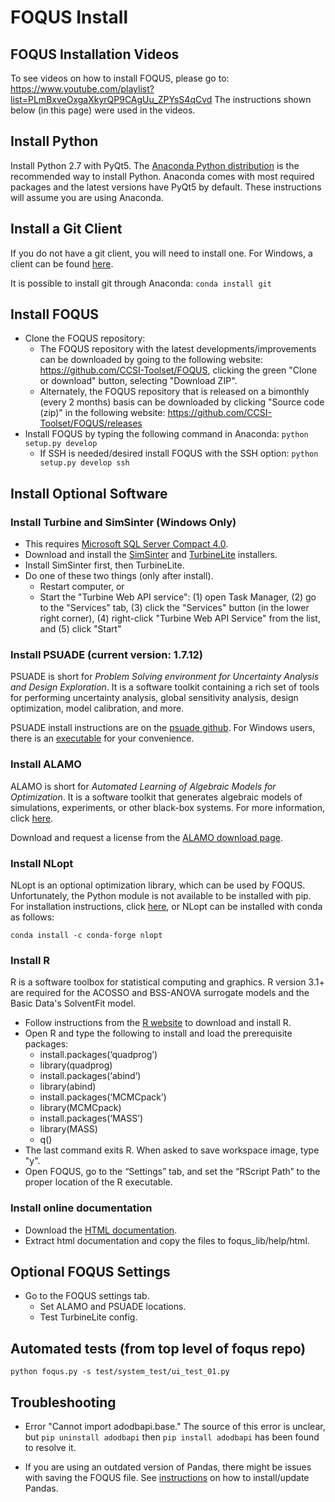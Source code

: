 # FOQUS Install

## FOQUS Installation Videos

To see videos on how to install FOQUS, please go to: https://www.youtube.com/playlist?list=PLmBxveOxgaXkyrQP9CAgUu_ZPYsS4qCvd
The instructions shown below (in this page) were used in the videos. 

## Install Python

Install Python 2.7 with PyQt5. The [Anaconda Python distribution](https://www.anaconda.com/download/#windows) is the recommended way to install Python. Anaconda comes with most required packages and the latest versions
have PyQt5 by default. These instructions will assume you are using Anaconda.

## Install a Git Client

If you do not have a git client, you will need to install one.  For Windows, a client can be found [here](https://git-scm.com/downloads).

It is possible to install git through Anaconda: ``conda install git``

## Install FOQUS

* Clone the FOQUS repository:
    * The FOQUS repository with the latest developments/improvements can be downloaded by going to the following website: https://github.com/CCSI-Toolset/FOQUS, clicking the green "Clone or download" button, selecting "Download ZIP".
    * Alternately, the FOQUS repository that is released on a bimonthly (every 2 months) basis can be downloaded by clicking "Source code (zip)" in the following website: https://github.com/CCSI-Toolset/FOQUS/releases
* Install FOQUS by typing the following command in Anaconda: ``python setup.py develop``
    * If SSH is needed/desired install FOQUS with the SSH option: ``python setup.py develop ssh``

## Install Optional Software

### Install Turbine and SimSinter (Windows Only)
* This requires [Microsoft SQL Server Compact 4.0](https://www.microsoft.com/en-us/download/details.aspx?id=17876).
* Download and install the [SimSinter](https://github.com/CCSI-Toolset/SimSinter/releases/) and [TurbineLite](https://github.com/CCSI-Toolset/turb_sci_gate/releases/) installers.
* Install SimSinter first, then TurbineLite.
* Do one of these two things (only after install).
    * Restart computer, or
    * Start the "Turbine Web API service": (1) open Task Manager, (2) go to the "Services" tab, (3) click the "Services" button (in the lower right corner), (4) right-click "Turbine Web API Service" from the list, and (5) click "Start" 

### Install PSUADE (current version: 1.7.12)

PSUADE is short for *Problem Solving environment for Uncertainty Analysis and Design Exploration*. It is a software toolkit containing a rich set of tools for performing uncertainty analysis, global sensitivity analysis, design optimization, model calibration, and more.

PSUADE install instructions are on the [psuade github](https://github.com/LLNL/psuade). For Windows users, there is an [executable](https://github.com/LLNL/psuade/releases) for your convenience.

### Install ALAMO

ALAMO is short for *Automated Learning of Algebraic Models for Optimization*. It is a software toolkit that generates algebraic models of simulations, experiments, or other black-box systems. For more information, click [here](http://archimedes.cheme.cmu.edu/?q=alamo).

Download and request a license from the [ALAMO download page](https://minlp.com/alamo-downloads). 

### Install NLopt

NLopt is an optional optimization library, which can be used by FOQUS. Unfortunately,
the Python module is not available to be installed with pip. For installation
instructions, click [here](https://nlopt.readthedocs.io/en/latest/), or NLopt can be installed with conda as follows:

``conda install -c conda-forge nlopt``

### Install R

R is a software toolbox for statistical computing and graphics. R version 3.1+ are required for the ACOSSO and BSS-ANOVA surrogate models and the Basic Data's SolventFit model.

* Follow instructions from the [R website](http://cran.r-project.org/) to download and install R.
* Open R and type the following to install and load the prerequisite packages: 
   * install.packages(‘quadprog’)
   * library(quadprog)
   * install.packages(‘abind’)
   * library(abind)
   * install.packages(‘MCMCpack’)
   * library(MCMCpack)
   * install.packages(‘MASS’)
   * library(MASS)
   * q()
* The last command exits R. When asked to save workspace image, type "y".
* Open FOQUS, go to the “Settings” tab, and set the “RScript Path” to the proper location of the R executable.

### Install online documentation

* Download the [HTML documentation](https://github.com/CCSI-Toolset/foqus/releases/download/1.0.0/FOQUS_User_Manual_HTML.zip).
* Extract html documentation and copy the files to foqus_lib/help/html.

## Optional FOQUS Settings
* Go to the FOQUS settings tab.
  - Set ALAMO and PSUADE locations.
  - Test TurbineLite config.

## Automated tests (from top level of foqus repo)
``python foqus.py -s test/system_test/ui_test_01.py``

## Troubleshooting

* Error "Cannot import adodbapi.base." The source of this error is unclear, but
```pip uninstall adodbapi``` then ```pip install adodbapi``` has been found to
resolve it.

* If you are using an outdated version of Pandas, there might be issues with
saving the FOQUS file. See [instructions](https://pandas.pydata.org/pandas-docs/stable/install.html) on how to install/update Pandas.

